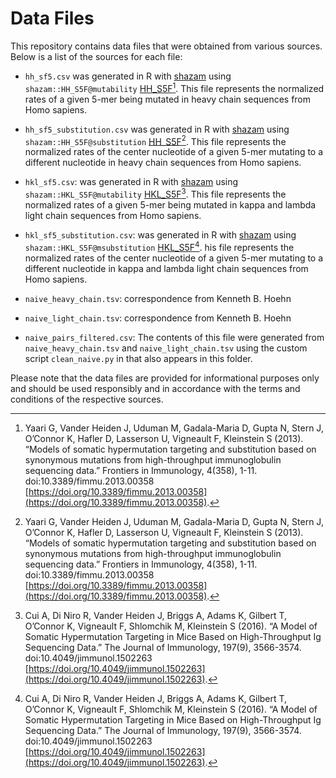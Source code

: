 # Data Files

This repository contains data files that were obtained from various sources. Below is a list of the sources for each file:

- `hh_sf5.csv` was generated in R with [shazam](https://shazam.readthedocs.io/en/stable/) using
`shazam::HH_S5F@mutability` [HH_S5F][HH_S5F][^HH_S5F]. This file represents the normalized rates of a given 5-mer being mutated in heavy chain sequences from Homo sapiens.

- `hh_sf5_substitution.csv` was generated in R with [shazam](https://shazam.readthedocs.io/en/stable/) using
`shazam::HH_S5F@substitution` [HH_S5F][HH_S5F][^HH_S5F]. This file represents the normalized rates of the center nucleotide of a given 5-mer mutating to a different nucleotide in heavy chain sequences from Homo sapiens.

- `hkl_sf5.csv`: was generated in R with [shazam](https://shazam.readthedocs.io/en/stable/) using
`shazam::HKL_S5F@mutability` [HKL_S5F][HKL_S5F][^HKL_S5F]. This file represents the normalized rates of a given 5-mer being mutated in kappa and lambda light chain sequences from Homo sapiens.

- `hkl_sf5_substitution.csv`: was generated in R with [shazam](https://shazam.readthedocs.io/en/stable/) using
`shazam::HKL_S5F@msubstitution` [HKL_S5F][HKL_S5F][^HKL_S5F]. his file represents the normalized rates of the center nucleotide of a given 5-mer mutating to a different nucleotide in kappa and lambda light chain sequences from Homo sapiens.

- `naive_heavy_chain.tsv`: correspondence from Kenneth B. Hoehn

- `naive_light_chain.tsv`: correspondence from Kenneth B. Hoehn

- `naive_pairs_filtered.csv`: The contents of this file were generated from `naive_heavy_chain.tsv` and `naive_light_chain.tsv` using the custom script `clean_naive.py` in that also appears in this folder.


Please note that the data files are provided for informational purposes only and should be used responsibly and in accordance with the terms and conditions of the respective sources.


<!-- If you have any questions or concerns regarding the data files, please contact us at [contact@example.com](mailto:contact@example.com). -->


[HH_S5F]: https://doi.org/10.3389/fimmu.2013.00358 "Yaari G, Vander Heiden J, Uduman M, Gadala-Maria D, Gupta N, Stern J, O’Connor K, Hafler D, Lasserson U, Vigneault F, Kleinstein S (2013). “Models of somatic hypermutation targeting and substitution based on synonymous mutations from high-throughput immunoglobulin sequencing data.” Frontiers in Immunology, 4(358), 1-11. doi:10.3389/fimmu.2013.00358 https://doi.org/10.3389/fimmu.2013.00358."

[HKL_S5F]: https://doi.org/10.4049/jimmunol.1502263 "Cui A, Di Niro R, Vander Heiden J, Briggs A, Adams K, Gilbert T, O’Connor K, Vigneault F, Shlomchik M, Kleinstein S (2016). “A Model of Somatic Hypermutation Targeting in Mice Based on High-Throughput Ig Sequencing Data.” The Journal of Immunology, 197(9), 3566-3574. doi:10.4049/jimmunol.1502263 https://doi.org/10.4049/jimmunol.1502263."


[^HH_S5F]: Yaari G, Vander Heiden J, Uduman M, Gadala-Maria D, Gupta N, Stern J, O’Connor K, Hafler D, Lasserson U, Vigneault F, Kleinstein S (2013). “Models of somatic hypermutation targeting and substitution based on synonymous mutations from high-throughput immunoglobulin sequencing data.” Frontiers in Immunology, 4(358), 1-11. doi:10.3389/fimmu.2013.00358 [https://doi.org/10.3389/fimmu.2013.00358](https://doi.org/10.3389/fimmu.2013.00358).

[^HKL_S5F]: Cui A, Di Niro R, Vander Heiden J, Briggs A, Adams K, Gilbert T, O’Connor K, Vigneault F, Shlomchik M, Kleinstein S (2016). “A Model of Somatic Hypermutation Targeting in Mice Based on High-Throughput Ig Sequencing Data.” The Journal of Immunology, 197(9), 3566-3574. doi:10.4049/jimmunol.1502263 [https://doi.org/10.4049/jimmunol.1502263](https://doi.org/10.4049/jimmunol.1502263).